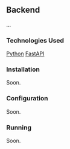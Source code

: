 ## Backend

...

### Technologies Used

[Python](https://www.python.org/)
[FastAPI](https://fastapi.tiangolo.com/)


### Installation

Soon.

### Configuration

Soon.

### Running

Soon.